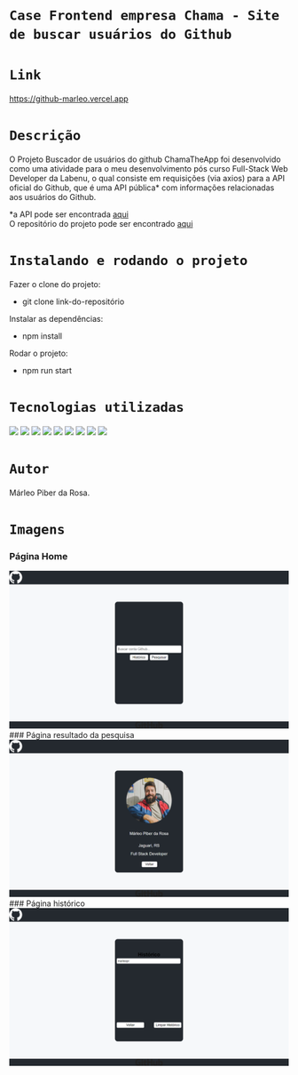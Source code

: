 # `Case Frontend empresa Chama - Site de buscar usuários do Github`

# `Link`
https://github-marleo.vercel.app


# `Descrição`
O Projeto Buscador de usuários do github ChamaTheApp foi desenvolvido como uma atividade para o meu desenvolvimento pós curso Full-Stack Web Developer da Labenu, o qual consiste em requisições (via axios) para a API oficial do Github, que é uma API pública* com informações relacionadas aos usuários do Github.

*a API pode ser encontrada [aqui](https://docs.github.com/en/rest/overview/endpoints-available-for-github-apps#users)
</br>
O repositório do projeto pode ser encontrado [aqui](https://github.com/marleopr/Frontend-Case-Chama-Search-Github)


# `Instalando e rodando o projeto`
Fazer o clone do projeto:
- git clone link-do-repositório

Instalar as dependências:
- npm install

Rodar o projeto:
- npm run start

# `Tecnologias utilizadas`
<div>
<img src="https://img.shields.io/badge/Visual_Studio_Code-0078D4?style=for-the-badge&logo=visual%20studio%20code&logoColor=white">
<img src="https://img.shields.io/badge/JavaScript-F7DF1E?style=for-the-badge&logo=javascript&logoColor=black">
<img src="https://img.shields.io/badge/HTML5-E34F26?style=for-the-badge&logo=html5&logoColor=white">
<img src="https://img.shields.io/badge/styled--components-DB7093?style=for-the-badge&logo=styled-components&logoColor=white">
<img src="https://img.shields.io/badge/React-20232A?style=for-the-badge&logo=react&logoColor=61DAFB">
<img src="https://img.shields.io/badge/GIT-E44C30?style=for-the-badge&logo=git&logoColor=white">
<img src="https://img.shields.io/badge/GitHub-100000?style=for-the-badge&logo=github&logoColor=white">
<img src="https://img.shields.io/badge/Markdown-000000?style=for-the-badge&logo=markdown&logoColor=white">
<img src="https://img.shields.io/badge/React_Router-CA4245?style=for-the-badge&logo=react-router&logoColor=white">
</div>

# `Autor`
Márleo Piber da Rosa.

# `Imagens`
### Página Home
<img src="src\assets\img\HomePage1.png"/>
### Página resultado da pesquisa
<img src="src\assets\img\HomePage2.png"/>
### Página histórico
<img src="src\assets\img\DetalhesPage1.png"/>